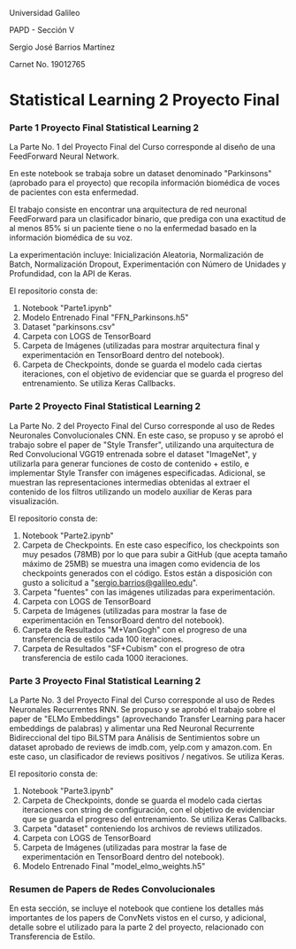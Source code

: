 Universidad Galileo

PAPD - Sección V

Sergio José Barrios Martínez

Carnet No. 19012765

# Statistical Learning 2 Proyecto Final


### Parte 1 Proyecto Final Statistical Learning 2

La Parte No. 1 del Proyecto Final del Curso corresponde al diseño de una FeedForward Neural Network.

En este notebook se trabaja sobre un dataset denominado "Parkinsons" (aprobado para el proyecto) que recopila información biomédica de voces de pacientes con esta enfermedad.

El trabajo consiste en encontrar una arquitectura de red neuronal FeedForward para un clasificador binario, que prediga con una exactitud de al menos 85% si un paciente tiene o no la enfermedad basado en la información biomédica de su voz.

La experimentación incluye: Inicialización Aleatoria, Normalización de Batch, Normalización Dropout, Experimentación con Número de Unidades y Profundidad, con la API de Keras.

El repositorio consta de:
1. Notebook "Parte1.ipynb"
2. Modelo Entrenado Final "FFN_Parkinsons.h5"
3. Dataset "parkinsons.csv"
4. Carpeta con LOGS de TensorBoard
5. Carpeta de Imágenes (utilizadas para mostrar arquitectura final y experimentación en TensorBoard dentro del notebook).
6. Carpeta de Checkpoints, donde se guarda el modelo cada ciertas iteraciones, con el objetivo de evidenciar que se guarda el progreso del entrenamiento. Se utiliza Keras Callbacks.

### Parte 2 Proyecto Final Statistical Learning 2

La Parte No. 2 del Proyecto Final del Curso corresponde al uso de Redes Neuronales Convolucionales CNN. En este caso, se propuso y se aprobó el trabajo sobre el paper de "Style Transfer", utilizando una arquitectura de Red Convolucional VGG19 entrenada sobre el dataset "ImageNet", y utilizarla para generar funciones de costo de contenido + estilo, e implementar Style Transfer con imágenes especificadas. Adicional, se muestran las representaciones intermedias obtenidas al extraer el contenido de los filtros utilizando un modelo auxiliar de Keras para visualización.

El repositorio consta de:
1. Notebook "Parte2.ipynb"
2. Carpeta de Checkpoints. En este caso específico, los checkpoints son muy pesados (78MB) por lo que para subir a GitHub (que acepta tamaño máximo de 25MB) se muestra una imagen como evidencia de los checkpoints generados con el código. Estos están a disposición con gusto a solicitud a "sergio.barrios@galileo.edu".
3. Carpeta "fuentes" con las imágenes utilizadas para experimentación.
4. Carpeta con LOGS de TensorBoard
5. Carpeta de Imágenes (utilizadas para mostrar la fase de experimentación en TensorBoard dentro del notebook).
6. Carpeta de Resultados "M+VanGogh" con el progreso de una transferencia de estilo cada 100 iteraciones.
7. Carpeta de Resultados "SF+Cubism" con el progreso de otra transferencia de estilo cada 1000 iteraciones.

### Parte 3 Proyecto Final Statistical Learning 2

La Parte No. 3 del Proyecto Final del Curso corresponde al uso de Redes Neuronales Recurrentes RNN. Se propuso y se aprobó el trabajo sobre el paper de "ELMo Embeddings" (aprovechando Transfer Learning para hacer embeddings de palabras) y alimentar una Red Neuronal Recurrente Bidireccional del tipo BiLSTM para Análisis de Sentimientos sobre un dataset aprobado de reviews de imdb.com, yelp.com y amazon.com. En este caso, un clasificador de reviews positivos / negativos. Se utiliza Keras.

El repositorio consta de:
1. Notebook "Parte3.ipynb"
2. Carpeta de Checkpoints, donde se guarda el modelo cada ciertas iteraciones con string de configuración, con el objetivo de evidenciar que se guarda el progreso del entrenamiento. Se utiliza Keras Callbacks.
3. Carpeta "dataset" conteniendo los archivos de reviews utilizados.
4. Carpeta con LOGS de TensorBoard
5. Carpeta de Imágenes (utilizadas para mostrar la fase de experimentación en TensorBoard dentro del notebook).
6. Modelo Entrenado Final "model_elmo_weights.h5"

### Resumen de Papers de Redes Convolucionales
En esta sección, se incluye el notebook que contiene los detalles más importantes de los papers de ConvNets vistos en el curso, y adicional, detalle sobre el utilizado para la parte 2 del proyecto, relacionado con Transferencia de Estilo.
